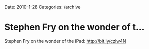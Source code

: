 Date: 2010-1-28
Categories: /archive

# Stephen Fry on the wonder of t...

Stephen Fry on the wonder of the iPad:  <a href="http://bit.ly/czlw4N" rel="nofollow">http://bit.ly/czlw4N</a>
